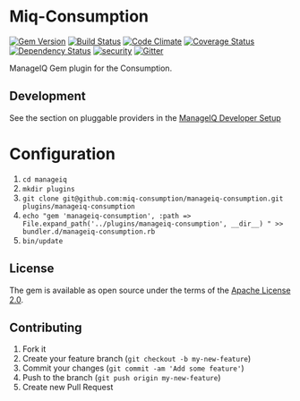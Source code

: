 # Miq-Consumption
[![Gem Version](https://badge.fury.io/rb/manageiq-consumption.svg)](https://badge.fury.io/rb/manageiq-consumption)
[![Build Status](https://travis-ci.org/miq-consumption/manageiq-consumption.svg)](https://travis-ci.org/miq-consumption/manageiq-consumption)
[![Code Climate](https://codeclimate.com/github/miq-consumption/manageiq-consumption.svg)](https://codeclimate.com/github/miq-consumption/manageiq-consumption)
[![Coverage Status](https://coveralls.io/repos/github/miq-consumption/manageiq-consumption/badge.svg?branch=master)](https://coveralls.io/github/miq-consumption/manageiq-consumption?branch=master)
[![Dependency Status](https://gemnasium.com/badges/github.com/miq-consumption/manageiq-consumption.svg)](https://gemnasium.com/github.com/miq-consumption/manageiq-consumption)
[![security](https://hakiri.io/github/miq-consumption/manageiq-consumption/master.svg)](https://hakiri.io/github/miq-consumption/manageiq-consumption/master)
[![Gitter](https://badges.gitter.im/miq-consumption/manageiq-consumption.svg)](https://gitter.im/miq-consumption/manageiq-consumption?utm_source=badge&utm_medium=badge&utm_campaign=pr-badge)


ManageIQ Gem plugin for the Consumption.

## Development

See the section on pluggable providers in the [ManageIQ Developer Setup](http://manageiq.org/docs/guides/developer_setup)

# Configuration

1. `cd manageiq`
1. `mkdir plugins`
1. `git clone git@github.com:miq-consumption/manageiq-consumption.git plugins/manageiq-consumption`
1. `echo "gem 'manageiq-consumption', :path => File.expand_path('../plugins/manageiq-consumption', __dir__)
" >> bundler.d/manageiq-consumption.rb`
1. `bin/update`



## License

The gem is available as open source under the terms of the [Apache License 2.0](http://www.apache.org/licenses/LICENSE-2.0).

## Contributing

1. Fork it
2. Create your feature branch (`git checkout -b my-new-feature`)
3. Commit your changes (`git commit -am 'Add some feature'`)
4. Push to the branch (`git push origin my-new-feature`)
5. Create new Pull Request
